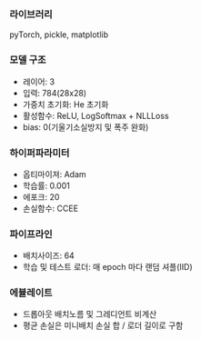 ### 라이브러리
pyTorch, pickle, matplotlib

### 모델 구조
- 레이어: 3
- 입력: 784(28x28)
- 가중치 초기화: He 초기화
- 활성함수: ReLU, LogSoftmax + NLLLoss
- bias: 0(기울기소실방지 및 폭주 완화)

### 하이퍼파라미터
- 옵티마이져: Adam
- 학습률: 0.001
- 에포크: 20
- 손실함수: CCEE

### 파이프라인
- 배치사이즈: 64
- 학습 및 테스트 로더: 매 epoch 마다 랜덤 셔플(IID)

### 에뷸레이트
- 드롭아웃 배치노름 및 그레디언트 비계산
- 평균 손실은 미니배치 손실 합 / 로더 길이로 구함
